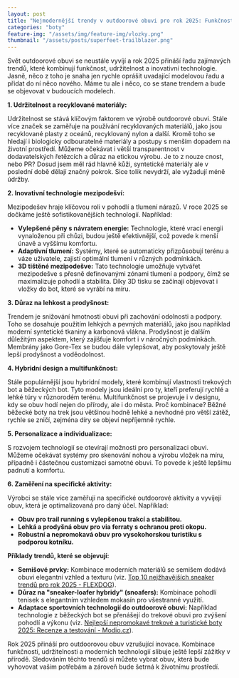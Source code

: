 ```yaml
---
layout: post
title: "Nejmodernější trendy v outdoorové obuvi pro rok 2025: Funkčnost, udržitelnost a inovace"
categories: "boty"
feature-img: "/assets/img/feature-img/vlozky.png"
thumbnail: "/assets/posts/superfeet-trailblazer.png"
---
```


Svět outdoorové obuvi se neustále vyvíjí a rok 2025 přináší řadu zajímavých trendů, které kombinují funkčnost, udržitelnost a inovativní technologie. Jasně, něco z toho je snaha  jen rychle oprášit uvadající modelovou řadu a přidat do ní něco nového. Máme tu ale i něco, co se stane trendem a bude se objevovat v budoucích modelech.

**1. Udržitelnost a recyklované materiály:**

Udržitelnost se stává klíčovým faktorem ve výrobě outdoorové obuvi. Stále více značek se zaměřuje na používání recyklovaných materiálů, jako jsou recyklované plasty z oceánů, recyklovaný nylon a další. Kromě toho se hledají i biologicky odbouratelné materiály a postupy s menším dopadem na životní prostředí. Můžeme očekávat i větší transparentnost v dodavatelských řetězcích a důraz na etickou výrobu. Je to z nouze cnost, nebo PR? Dosud jsem měl rád hlavně kůži, syntetické materiály ale v poslední době dělají značný pokrok. Sice tolik nevydrží, ale vyžadují méně údržby.

**2. Inovativní technologie mezipodešví:**

Mezipodešev hraje klíčovou roli v pohodlí a tlumení nárazů. V roce 2025 se dočkáme ještě sofistikovanějších technologií. Například:

*   **Vylepšené pěny s návratem energie:** Technologie, které vrací energii vynaloženou při chůzi, budou ještě efektivnější, což povede k menší únavě a vyššímu komfortu.
*   **Adaptivní tlumení:** Systémy, které se automaticky přizpůsobují terénu a váze uživatele, zajistí optimální tlumení v různých podmínkách.
*   **3D tištěné mezipodešve:** Tato technologie umožňuje vytvářet mezipodešve s přesně definovanými zónami tlumení a podpory, čímž se maximalizuje pohodlí a stabilita. Díky 3D tisku se  začínají objevovat i vložky do bot, které se vyrábí na míru.

**3. Důraz na lehkost a prodyšnost:**

Trendem je snižování hmotnosti obuvi při zachování odolnosti a podpory. Toho se dosahuje použitím lehkých a pevných materiálů, jako jsou například moderní syntetické tkaniny a karbonová vlákna. Prodyšnost je dalším důležitým aspektem, který zajišťuje komfort i v náročných podmínkách. Membrány jako Gore-Tex se budou dále vylepšovat, aby poskytovaly ještě lepší prodyšnost a voděodolnost.

**4. Hybridní design a multifunkčnost:**

Stále populárnější jsou hybridní modely, které kombinují vlastnosti trekových bot a běžeckých bot. Tyto modely jsou ideální pro ty, kteří preferují rychlé a lehké túry v různorodém terénu. Multifunkčnost se projevuje i v designu, kdy se obuv hodí nejen do přírody, ale i do města. Proč kombinace? Běžné běžecké boty na trek jsou většinou hodně lehké a nevhodné pro větší zátěž, rychle se zničí, zejména díry se objeví nepříjemně rychle. 

**5. Personalizace a individualizace:**

S rozvojem technologií se otevírají možnosti pro personalizaci obuvi. Můžeme očekávat systémy pro skenování nohou a výrobu vložek na míru, případně i částečnou customizaci samotné obuvi. To povede k ještě lepšímu padnutí a komfortu.

**6. Zaměření na specifické aktivity:**

Výrobci se stále více zaměřují na specifické outdoorové aktivity a vyvíjejí obuv, která je optimalizovaná pro daný účel. Například:

*   **Obuv pro trail running s vylepšenou trakcí a stabilitou.**
*   **Lehká a prodyšná obuv pro via ferraty s ochranou proti okopu.**
*   **Robustní a nepromokavá obuv pro vysokohorskou turistiku s podporou kotníku.**

**Příklady trendů, které se objevují:**

*   **Semišové prvky:** Kombinace moderních materiálů se semišem dodává obuvi elegantní vzhled a texturu (viz. [Top 10 nejžhavějších sneaker trendů pro rok 2025 - FLEXDOG](https://www.flexdog.cz/magazin/top-10-nejzhavejsich-sneaker-trendu-pro-rok-2025)).
*   **Důraz na "sneaker-loafer hybridy" (snoafers):** Kombinace pohodlí tenisek s elegantním vzhledem mokasín pro všestranné využití.
*   **Adaptace sportovních technologií do outdoorové obuvi:** Například technologie z běžeckých bot se přenášejí do trekové obuvi pro zvýšení pohodlí a výkonu (viz. [Nejlepší nepromokavé trekové a turistické boty 2025: Recenze a testování - Modio.cz](https://www.modio.cz/i/nejlepsi-nepromokave-trekove-a-turisticke-boty-2025-recenze-a-testovani)).

Rok 2025 přináší pro outdoorovou obuv vzrušující inovace. Kombinace funkčnosti, udržitelnosti a moderních technologií slibuje ještě lepší zážitky v přírodě. Sledováním těchto trendů si můžete vybrat obuv, která bude vyhovovat vašim potřebám a zároveň bude šetrná k životnímu prostředí.

